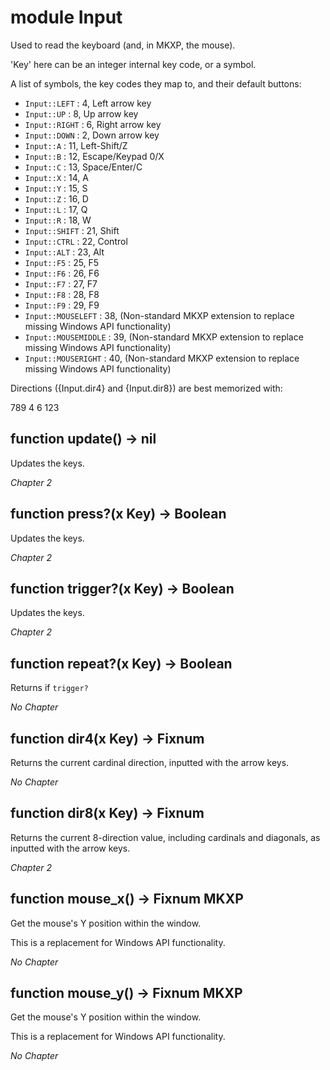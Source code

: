 # module Input

Used to read the keyboard (and, in MKXP, the mouse).

'Key' here can be an integer internal key code, or a symbol.

A list of symbols, the key codes they map to, and their default buttons:

  + `Input::LEFT` : 4, Left arrow key
  + `Input::UP` : 8, Up arrow key
  + `Input::RIGHT` : 6, Right arrow key
  + `Input::DOWN` : 2, Down arrow key
  + `Input::A` : 11, Left-Shift/Z
  + `Input::B` : 12, Escape/Keypad 0/X
  + `Input::C` : 13, Space/Enter/C
  + `Input::X` : 14, A
  + `Input::Y` : 15, S
  + `Input::Z` : 16, D
  + `Input::L` : 17, Q
  + `Input::R` : 18, W
  + `Input::SHIFT` : 21, Shift
  + `Input::CTRL` : 22, Control
  + `Input::ALT` : 23, Alt
  + `Input::F5` : 25, F5
  + `Input::F6` : 26, F6
  + `Input::F7` : 27, F7
  + `Input::F8` : 28, F8
  + `Input::F9` : 29, F9
  + `Input::MOUSELEFT` : 38, (Non-standard MKXP extension to replace missing Windows API functionality)
  + `Input::MOUSEMIDDLE` : 39, (Non-standard MKXP extension to replace missing Windows API functionality)
  + `Input::MOUSERIGHT` : 40, (Non-standard MKXP extension to replace missing Windows API functionality)

Directions ({Input.dir4} and {Input.dir8}) are best memorized with:

   789
   4 6
   123

## function update() -> nil

Updates the keys.

*Chapter 2*


## function press?(x Key) -> Boolean

Updates the keys.

*Chapter 2*


## function trigger?(x Key) -> Boolean

Updates the keys.

*Chapter 2*


## function repeat?(x Key) -> Boolean

Returns if `trigger?`

*No Chapter*


## function dir4(x Key) -> Fixnum

Returns the current cardinal direction, inputted with the arrow keys.

*No Chapter*


## function dir8(x Key) -> Fixnum

Returns the current 8-direction value, including cardinals and diagonals, as inputted with the arrow keys.

*Chapter 2*


## function mouse\_x() -> Fixnum MKXP

Get the mouse's Y position within the window.

This is a replacement for Windows API functionality.

*No Chapter*


## function mouse\_y() -> Fixnum MKXP

Get the mouse's Y position within the window.

This is a replacement for Windows API functionality.

*No Chapter*

